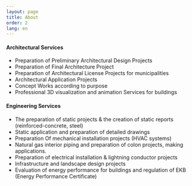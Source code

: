 ```yaml
---
layout: page
title: About
order: 2
lang: en
---
```


#### Architectural Services
- Preparation of Preliminary Architectural Design Projects
- Preparation of Final Architecture Project 
- Preparation of Architectural License Projects for municipalities
- Architectural Application Projects
- Concept Works according to purpose
- Professional 3D visualization and animation Services for buildings

#### Engineering Services
- The preparation of static projects & the creation of static reports (reinforced-concrete, steel)
- Static application and preparation of detailed drawings
- Preparation Of mechanical installation projects (HVAC systems)
- Natural gas interior piping and preparation of colon projects, making applications.
- Preparation of electrical installation & lightning conductor projects
- Infrastructure and landscape design projects
- Evaluation of energy performance for buildings and regulation of EKB (Energy Performance Certificate)

